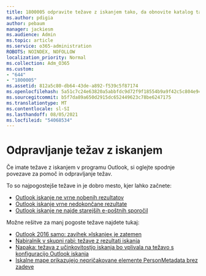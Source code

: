 ```yaml
---
title: 1800005 odpravite težave z iskanjem tako, da obnovite katalog takojšnjega iskanja
ms.author: pdigia
author: pebaum
manager: jackiesm
ms.audience: Admin
ms.topic: article
ms.service: o365-administration
ROBOTS: NOINDEX, NOFOLLOW
localization_priority: Normal
ms.collection: Adm_O365
ms.custom:
- "644"
- "1800005"
ms.assetid: 812a5c80-db64-43de-a892-f539c5f87174
ms.openlocfilehash: 5a51c7c24e63820a5abbfdc9d72f9f18554b9a9f42c5c804e944137df928efa9
ms.sourcegitcommit: b5f7da89a650d2915dc652449623c78be6247175
ms.translationtype: MT
ms.contentlocale: sl-SI
ms.lasthandoff: 08/05/2021
ms.locfileid: "54068534"
---
```

# <a name="troubleshoot-search-issues"></a>Odpravljanje težav z iskanjem

Če imate težave z iskanjem v programu Outlook, si oglejte spodnje povezave za pomoč in odpravljanje težav.

To so najpogostejše težave in je dobro mesto, kjer lahko začnete:

- [Outlook iskanje ne vrne nobenih rezultatov](https://support.office.com/article/2556b11f-f4d8-46be-b0a7-de33a3f4f066#bkmk_noresults)
- [Outlook iskanje vrne nedokončane rezultate](https://support.office.com/article/2556b11f-f4d8-46be-b0a7-de33a3f4f066#bkmk_incompleteresults)
- [Outlook iskanje ne najde starejših e-poštnih sporočil](https://support.office.com/article/2556b11f-f4d8-46be-b0a7-de33a3f4f066#bkmk_olderemails)

Možne rešitve za manj pogoste težave najdete tukaj:

- [Outlook 2016 samo: zavihek »Iskanje« je zatemen](https://support.office.com/article/2556b11f-f4d8-46be-b0a7-de33a3f4f066#bkmk_greytab)
- [Nabiralnik v skupni rabi: težave z rezultati iskanja](https://support.office.com/article/2556b11f-f4d8-46be-b0a7-de33a3f4f066#bkmk_sharedmailbox)
- [Napaka: težava z učinkovitostjo iskanja bo vplivala na težavo s konfiguracijo Outlook iskanja](https://support.office.com/article/51c9d2c7-a3db-4358-afdf-50d3a9e57039)
- [Iskalne mape prikazujejo nepričakovane elemente PersonMetadata brez zadeve](https://support.microsoft.com/help/4035436/outlook-search-folders-show-items-with-blank-subject)